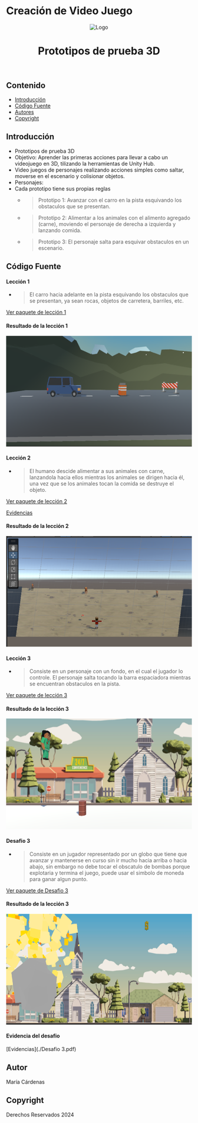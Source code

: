 # Creación de Video Juego
<p align="center">
    <img src="https://evadformacion.com/wp-content/uploads/claywirecomb_2.jpg" alt="Logo" width=1200 height=300>

  <h1 align="center">
    Prototipos de prueba 3D
    <br>
    <br>
  </h1>
</p>


## Contenido

- [Introducción](#introducción)
- [Código Fuente](#código-fuente)
- [Autores](#autores)
- [Copyright](#copyright)


## Introducción

- Prototipos de prueba 3D
- Objetivo: Aprender las primeras acciones para llevar a cabo un videojuego en 3D, tilizando la herramientas de Unity Hub.
- Video juegos de personajes realizando acciones simples como saltar, moverse en el escenario y colisionar objetos.
- Personajes:
- Cada prototipo tiene sus propias reglas
  * > Prototipo 1:
    > Avanzar con el carro en la pista esquivando los obstaculos que se presentan.
  * >Prototipo 2:
    > Alimentar a los animales con el alimento agregado (carne), moviendo el personaje de derecha a izquierda y lanzando comida.
  * >Prototipo 3:
    >El personaje salta para esquivar obstaculos en un escenario.
    
## Código Fuente

#### Lección 1
  * > El carro hacia adelante en la pista esquivando los obstaculos que se presentan, ya sean rocas, objetos de carretera, barriles, etc.

[Ver paquete de lección 1](./Prototipo1_laPerrona.unitypackage)

#### Resultado de la lección 1
<img src="img/resultados/prototipo1.png" alt="Prototipo 1" width="1200" height="300">

#### Lección 2
  * > El humano descide alimentar a sus animales con carne, lanzandola hacia ellos mientras los animales se dirigen hacia él, una vez que se los animales tocan la comida se destruye el objeto.

[Ver paquete de lección 2](./Prototipo2.unitypackage)


[Evidencias](./Prototipo2.pdf)

#### Resultado de la lección 2
<img src="img/resultados/prototipo2.png" alt="Prototipo 2" width="1200" height="300">

#### Lección 3 
  * > Consiste en un personaje con un fondo, en el cual el jugador lo controle. El personaje salta tocando la barra espaciadora mientras se encuentran obstaculos en la pista.

[Ver paquete de lección 3](./Prototipo3.unitypackage)
    
#### Resultado de la lección 3
<img src="img/resultados/prototipo3.png" alt="Prototipo 3" width="1200" height="300">

#### Desafio 3
  * > Consiste en un jugador representado por un globo que tiene que avanzar y mantenerse en curso sin ir mucho hacia arriba o hacia abajo, sin embargo no debe tocar el obscatulo de bombas porque explotaria y termina el juego, puede usar el simbolo de moneda para ganar algun punto.

[Ver paquete de Desafio 3](./Desafio3.unitypackage)
    
#### Resultado de la lección 3
<img src="img/resultados/desafio3.png" alt="Desafio 3" width="1200" height="300">

#### Evidencia del desafio
[Evidencias](./Desafio 3.pdf)


## Autor
María Cárdenas

## Copyright
Derechos Reservados 2024

